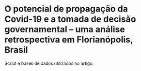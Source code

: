 # O potencial de propagação da Covid-19 e a tomada de decisão governamental – uma análise retrospectiva em Florianópolis, Brasil
Script e bases de dados utilizados no artigo.
